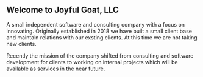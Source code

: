 ## Welcome to Joyful Goat, LLC

A small independent software and consulting company with a focus on innovating. Originally established in 2018 we have built a small client base and maintain relations with our exsting clients. At this time we are not taking new clients.

Recently the mission of the company shifted from consulting and software development for clients to working on internal projects which will be available as services in the near future. 

